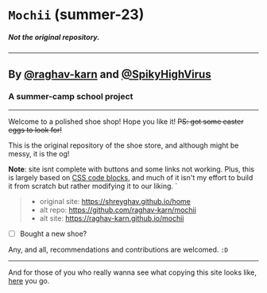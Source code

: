# ```Mochii``` (summer-23)
##### Not the original repository.
---
## By [@raghav-karn](https://github.com/raghav-karn) and [@SpikyHighVirus](https://github.com/SpikyHighVirus)
### A summer-camp school project
---
Welcome to a polished shoe shop! Hope you like it! ~~PS: got some easter eggs to look for!~~

This is the original repository of the shoe store, and although might be messy, it is the og!

**Note**: site isnt complete with buttons and some links not working. Plus, this is largely based on [CSS code blocks](https://tailblocks.cc/), and much of it isn't my effort to build it from scratch but rather modifying it to our liking. `

> - original site: https://shreyghav.github.io/home
> - alt repo: https://github.com/raghav-karn/mochii
> - alt site: https://raghav-karn.github.io/mochii

- [ ] Bought a new shoe?

Any, and all, recommendations and contributions are welcomed. ``` :D ```

---

And for those of you who really wanna see what copying this site looks like, [here](https://ashusachiv441.github.io/ashers-sports) you go.
